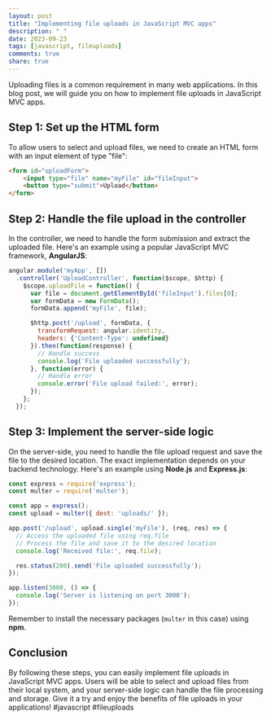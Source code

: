 ```yaml
---
layout: post
title: "Implementing file uploads in JavaScript MVC apps"
description: " "
date: 2023-09-23
tags: [javascript, fileuploads]
comments: true
share: true
---
```


Uploading files is a common requirement in many web applications. In this blog post, we will guide you on how to implement file uploads in JavaScript MVC apps.

## Step 1: Set up the HTML form

To allow users to select and upload files, we need to create an HTML form with an input element of type "file":

```html
<form id="uploadForm">
    <input type="file" name="myFile" id="fileInput">
    <button type="submit">Upload</button>
</form>
```

## Step 2: Handle the file upload in the controller

In the controller, we need to handle the form submission and extract the uploaded file. Here's an example using a popular JavaScript MVC framework, **AngularJS**:

```javascript
angular.module('myApp', [])
  .controller('UploadController', function($scope, $http) {
    $scope.uploadFile = function() {
      var file = document.getElementById('fileInput').files[0];
      var formData = new FormData();
      formData.append('myFile', file);

      $http.post('/upload', formData, {
        transformRequest: angular.identity,
        headers: {'Content-Type': undefined}
      }).then(function(response) {
        // Handle success
        console.log('File uploaded successfully');
      }, function(error) {
        // Handle error
        console.error('File upload failed:', error);
      });
    };
  });
```

## Step 3: Implement the server-side logic

On the server-side, you need to handle the file upload request and save the file to the desired location. The exact implementation depends on your backend technology. Here's an example using **Node.js** and **Express.js**:

```javascript
const express = require('express');
const multer = require('multer');

const app = express();
const upload = multer({ dest: 'uploads/' });

app.post('/upload', upload.single('myFile'), (req, res) => {
  // Access the uploaded file using req.file
  // Process the file and save it to the desired location
  console.log('Received file:', req.file);

  res.status(200).send('File uploaded successfully');
});

app.listen(3000, () => {
  console.log('Server is listening on port 3000');
});
```

Remember to install the necessary packages (`multer` in this case) using **npm**.

## Conclusion

By following these steps, you can easily implement file uploads in JavaScript MVC apps. Users will be able to select and upload files from their local system, and your server-side logic can handle the file processing and storage. Give it a try and enjoy the benefits of file uploads in your applications! #javascript #fileuploads